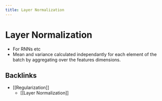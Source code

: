 ```yaml
---
title: Layer Normalization
---
```


# Layer Normalization
- For RNNs etc
- Mean and variance calculated independantly for each element of the batch by aggregating over the features dimensions.





## Backlinks
* [[Regularization]]
	* [[Layer Normalization]]

